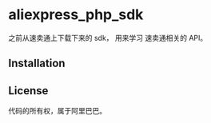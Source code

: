 # aliexpress_php_sdk

之前从速卖通上下载下来的 sdk， 用来学习 速卖通相关的 API。

## Installation



## License

代码的所有权，属于阿里巴巴。
